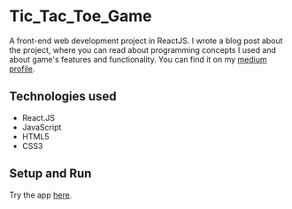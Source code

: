 # Tic_Tac_Toe_Game
A front-end web development project in ReactJS. I wrote a blog post about the project, where you can read about programming concepts I used and about game's features and functionality. You can find it on my [medium profile](https://medium.com/@marko.libor/my-first-react-js-game-8d8b8e07731b).

## Technologies used
* React.JS
* JavaScript 
* HTML5
* CSS3

## Setup and Run

Try the app [here](https://mnx4x.codesandbox.io/).